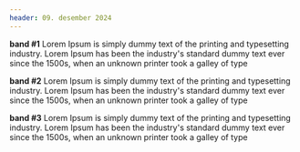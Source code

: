 ```yaml
---
header: 09. desember 2024
---
```


**band #1**
Lorem Ipsum is simply dummy text of the printing and typesetting industry. Lorem Ipsum has been the industry's standard dummy text ever since the 1500s, when an unknown printer took a galley of type

**band #2**
Lorem Ipsum is simply dummy text of the printing and typesetting industry. Lorem Ipsum has been the industry's standard dummy text ever since the 1500s, when an unknown printer took a galley of type

**band #3**
Lorem Ipsum is simply dummy text of the printing and typesetting industry. Lorem Ipsum has been the industry's standard dummy text ever since the 1500s, when an unknown printer took a galley of type
